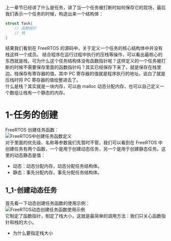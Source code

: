 上一章节已经讲了什么是任务，讲了当一个任务被打断时如何保存它的现场，最后我们表示一个任务的时候，构造出来一个结构体：
```C
struct Task{
	// 函数指针
	// 栈
}
```
结果我们看到在 FreeRTOS 的源码中，关于定义一个任务的核心结构体中并没有栈这样一个成员。
结合程序在运行过程中执行的压栈等操作，可以看出最核心的东西就是栈，可为什么这个任务结构体没有函数指针呢？这样定义的一个任务被打断的时候不需要保存里面的函数指针吗？其实已经保存下来了，就是保存在栈里边。栈保存有寄存器的值，其中 PC 寄存器的值就是程序执行的地址。说白了就是压栈时将 PC 寄存器的值给整进去了。  
什么是栈？其实就是一块内存，可以由 malloc 动态分配内存，也可以自己定义一个数组让栈有一个静态的内存。
# 1-任务的创建
FreeRTOS 创建任务函数：  
![FreeRTOS中创建任务函数定义](https://note-pic.zhang33.net:8443/嵌入式知识库/FreeRTOS及其项目合集/模块2-FreeRTOS快速入门/FreeRTOS中创建任务函数定义.png#pic_center)  
对于里面的优先级、名称等参数我们先暂时不管，我们可以看到在 FreeRTOS 中创建任务有两个函数，一个是用于创建动态任务，另一个是用于创建静态任务。这里的动态静态是值：
- 动态：动态分配内存，动态分配任务结构体。
- 静态：事先分配内存，事先分配任务结构体。
## 1_1-创建动态任务
首先看一下动态创建任务函数的使用示例：  
![FreeRTOS动态创建任务函数使用示例](https://note-pic.zhang33.net:8443/嵌入式知识库/FreeRTOS及其项目合集/模块2-FreeRTOS快速入门/FreeRTOS动态创建任务函数使用示例.png#pic_center)  
它制定了函数指针，制定了栈大小，这就是最简单的调用方法：我们只关心函数指针和栈的大小。
- 为什么要指定栈大小